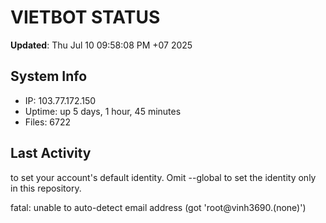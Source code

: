 # VIETBOT STATUS
**Updated**: Thu Jul 10 09:58:08 PM +07 2025

## System Info
- IP: 103.77.172.150
- Uptime: up 5 days, 1 hour, 45 minutes
- Files: 6722

## Last Activity

to set your account's default identity.
Omit --global to set the identity only in this repository.

fatal: unable to auto-detect email address (got 'root@vinh3690.(none)')
